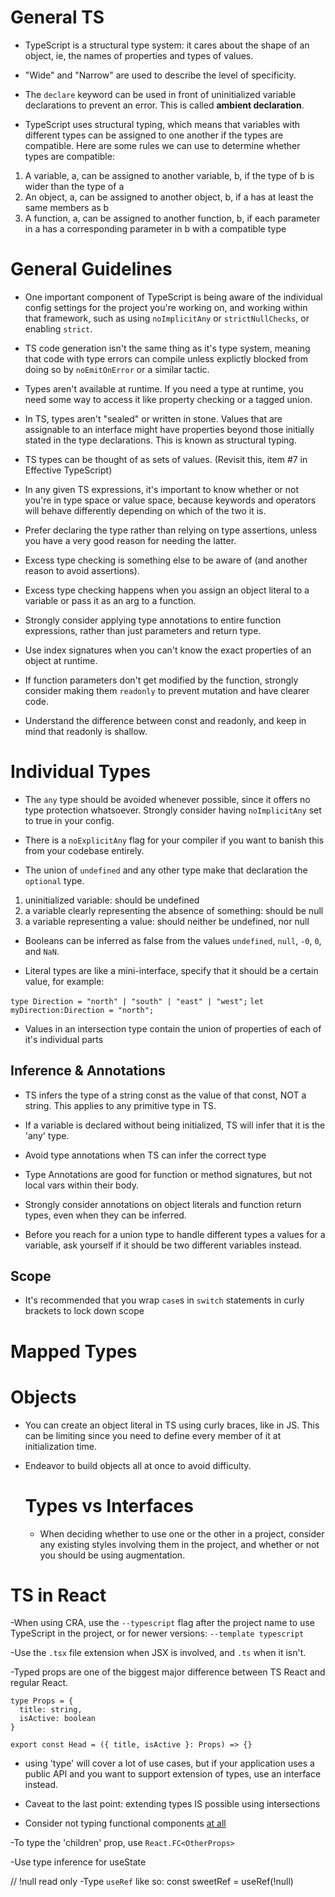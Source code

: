 # General TS

- TypeScript is a structural type system: it cares about the shape of an object, ie, the names of properties and types of values.

- "Wide" and "Narrow" are used to describe the level of specificity.

- The `declare` keyword can be used in front of uninitialized variable declarations to prevent an error. This is called **ambient declaration**.

- TypeScript uses structural typing, which means that variables with different types can be assigned to one another if the types are compatible. Here are some rules we can use to determine whether types are compatible:

1) A variable, a, can be assigned to another variable, b, if the type of b is wider than the type of a
2) An object, a, can be assigned to another object, b, if a has at least the same members as b
3) A function, a, can be assigned to another function, b, if each parameter in a has a corresponding parameter in b with a compatible type

# General Guidelines

- One important component of TypeScript is being aware of the individual config settings for the project you're working on, and working within that framework, such as using `noImplicitAny` or `strictNullChecks`, or enabling `strict`.

- TS code generation isn't the same thing as it's type system, meaning that code with type errors can compile unless explictly blocked from doing so by `noEmitOnError` or a similar tactic.

- Types aren't available at runtime. If you need a type at runtime, you need some way to access it like property checking or a tagged union. 

- In TS, types aren't "sealed" or written in stone. Values that are assignable to an interface might have properties beyond those initially stated in the type declarations. This is known as structural typing.

- TS types can be thought of as sets of values. (Revisit this, item #7 in Effective TypeScript)

- In any given TS expressions, it's important to know whether or not you're in type space or value space, because keywords and operators will behave differently depending on which of the two it is.

- Prefer declaring the type rather than relying on type assertions, unless you have a very good reason for needing the latter.

- Excess type checking is something else to be aware of (and another reason to avoid assertions).

- Excess type checking happens when you assign an object literal to a variable or pass it as an arg to a function.

- Strongly consider applying type annotations to entire function expressions, rather than just parameters and return type.
  
- Use index signatures when you can't know the exact properties of an object at runtime.

- If function parameters don't get modified by the function, strongly consider making them `readonly` to prevent mutation and have clearer code.

- Understand the difference between const and readonly, and keep in mind that readonly is shallow.


# Individual Types

- The `any` type should be avoided whenever possible, since it offers no type protection whatsoever. Strongly consider having `noImplicitAny` set
to true in your config.
- There is a `noExplicitAny` flag for your compiler if you want to banish this from your codebase entirely.

- The union of `undefined` and any other type make that declaration the `optional` type.

1) uninitialized variable: should be undefined
2) a variable clearly representing the absence of something: should be null
3) a variable representing a value: should neither be undefined, nor null

- Booleans can be inferred as false from the values `undefined`, `null`, `-0`, `0`, and `NaN`.

- Literal types are like a mini-interface, specify that it should be a certain value, for example:

`type Direction = "north" | "south" | "east" | "west";`
`let myDirection:Direction = "north";`

- Values in an intersection type contain the union of properties of each of it's individual parts

## Inference & Annotations

- TS infers the type of a string const as the value of that const, NOT a string. This applies to any primitive type in TS.

- If a variable is declared without being initialized, TS will infer that it is the 'any' type.

- Avoid type annotations when TS can infer the correct type

- Type Annotations are good for function or method signatures, but not local vars within their body.

- Strongly consider annotations on object literals and function return types, even when they can be inferred.

- Before you reach for a union type to handle different types a values for a variable, ask yourself if it should be two different variables instead. 

## Scope

- It's recommended that you wrap `case`s in `switch` statements in curly brackets to lock down scope

# Mapped Types



# Objects

- You can create an object literal in TS using curly braces, like in JS. This can be 
  limiting since you need to define every member of it at initialization time.

- Endeavor to build objects all at once to avoid difficulty. 

  # Types vs Interfaces

  - When deciding whether to use one or the other in a project, consider any existing styles involving them in the project, and whether or not you should be using augmentation.



# TS in React

-When using CRA, use the `--typescript` flag after the project name to use TypeScript in the project, or for newer versions: `--template typescript`

-Use the `.tsx` file extension when JSX is involved, and `.ts` when it isn't.

-Typed props are one of the biggest major difference between TS React and regular React.

```   
type Props = {
  title: string,
  isActive: boolean
}

export const Head = ({ title, isActive }: Props) => {}
```

- using 'type' will cover a lot of use cases, but if your application uses a public API and you want to support 
  extension of types, use an interface instead.

- Caveat to the last point: extending types IS possible using intersections

- Consider not typing functional components [at all](https://github.com/facebook/create-react-app/pull/8177)

-To type the 'children' prop, use `React.FC<OtherProps>`

-Use type inference for useState

// !null read only
-Type `useRef` like so: const sweetRef = useRef<HTMLInputElement>(!null)